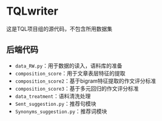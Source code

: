 # TQLwriter
这是TQL项目组的源代码，不包含所用数据集



## 后端代码

- ``data_RW.py``：用于数据的读入，语料库的准备
- ``composition_score``：用于文章表层特征的提取
- ``composition_score2``：基于bigram特征提取的作文评分标准
- ``composition_score3``：基于多元回归的作文评分标准
- ``data_treatment``：语料清洗处理
- ``Sent_suggestion.py``：推荐句模块
- ``Synonyms_suggestion.py``：推荐词模块